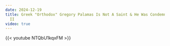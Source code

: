 ```yaml
---
date: 2024-12-19
title: Greek "Orthodox" Gregory Palamas Is Not A Saint & He Was Condemned Before Vatican
  II
video: true
---
```



{{< youtube NTQbU1kqxFM >}}
